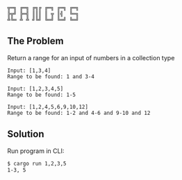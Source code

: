 ```
╦═╗ ╔═╗ ╔╗╔ ╔═╗ ╔═╗ ╔═╗
╠╦╝ ╠═╣ ║║║ ║ ╦ ║╣  ╚═╗
╩╚═ ╩ ╩ ╝╚╝ ╚═╝ ╚═╝ ╚═╝
```

## The Problem

Return a range for an input of numbers in a collection type
```
Input: [1,3,4]
Range to be found: 1 and 3-4

Input: [1,2,3,4,5]
Range to be found: 1-5

Input: [1,2,4,5,6,9,10,12]
Range to be found: 1-2 and 4-6 and 9-10 and 12
```

## Solution

Run program in CLI:
```sh
$ cargo run 1,2,3,5
1-3, 5
```
